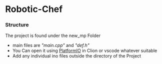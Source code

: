 # Robotic-Chef

### Structure

The project is found under the new_mp Folder

- main files are _"main.cpp"_ and _"def.h"_
- You Can open it using [PlatformIO](https://platformio.org/) in Clion or vscode whatever suitable
- Add any individual ino files outside the directory of the Project
